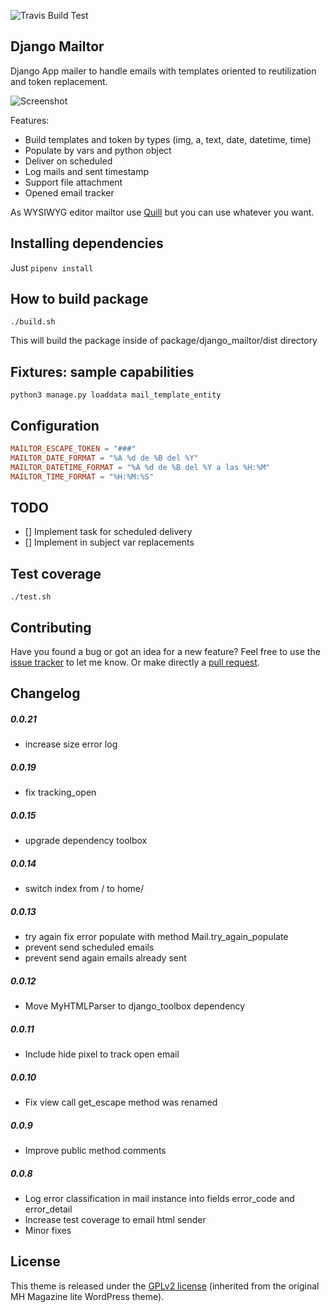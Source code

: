 ![Travis Build Test](https://travis-ci.org/cavg/django_mailtor.svg?branch=master)

Django Mailtor
-----

Django App mailer to handle emails with templates oriented to reutilization and token replacement.

![Screenshot](https://image.ibb.co/icaEum/Screen_Shot_2017_12_19_at_3_18_36_PM.png)

Features:
* Build templates and token by types (img, a, text, date, datetime, time)
* Populate by vars and python object
* Deliver on scheduled
* Log mails and sent timestamp
* Support file attachment
* Opened email tracker

As WYSIWYG editor mailtor use [Quill](https://quilljs.com/) but you can use whatever you want.

## Installing dependencies

Just `pipenv install`

## How to build package

`./build.sh`

This will build the package inside of package/django_mailtor/dist directory

## Fixtures: sample capabilities

`python3 manage.py loaddata mail_template_entity`


## Configuration
```toml
MAILTOR_ESCAPE_TOKEN = "###"
MAILTOR_DATE_FORMAT = "%A %d de %B del %Y"
MAILTOR_DATETIME_FORMAT = "%A %d de %B del %Y a las %H:%M"
MAILTOR_TIME_FORMAT = "%H:%M:%S"
```

## TODO
- [] Implement task for scheduled delivery
- [] Implement in subject var replacements


## Test coverage

`./test.sh`

## Contributing

Have you found a bug or got an idea for a new feature? Feel free to use the [issue tracker](https://github.com/cavg/django_mailtor/issues) to let me know. Or make directly a [pull request](https://github.com/cavg/django_mailtor/pulls).

## Changelog

##### 0.0.21
* increase size error log

##### 0.0.19
* fix tracking_open

##### 0.0.15
* upgrade dependency toolbox

##### 0.0.14
* switch index from / to home/

##### 0.0.13
* try again fix error populate with method Mail.try_again_populate
* prevent send scheduled emails
* prevent send again emails already sent

##### 0.0.12
* Move MyHTMLParser to django_toolbox dependency

##### 0.0.11
* Include hide pixel to track open email

##### 0.0.10
* Fix view call get_escape method was renamed

##### 0.0.9
* Improve public method comments

##### 0.0.8
* Log error classification in mail instance into fields error_code and error_detail
* Increase test coverage to email html sender
* Minor fixes


## License

This theme is released under the [GPLv2 license](https://github.com/cavg/django_mailtor/blob/master/LICENSE.md) (inherited from the original MH Magazine lite WordPress theme).